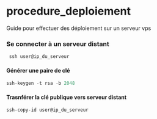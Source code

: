 # procedure_deploiement
Guide pour effectuer des déploiement sur un serveur vps


### Se connecter à un serveur distant
```typeScript
 ssh user@ip_du_serveur
```


#### Générer une paire de clé
```typeScript
ssh-keygen -t rsa -b 2048
```

#### Trasnférer la clé publique vers serveur distant

```
ssh-copy-id user@ip_du_serveur

